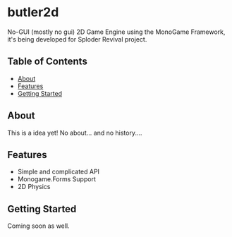 # butler2d
No-GUI (mostly no gui) 2D Game Engine using the MonoGame Framework, it's  being developed for Sploder Revival project. 
## Table of Contents
* [About](#about)
* [Features](#features)
* [Getting Started](#getting-started)

## About
This is a idea yet! No about... and no history....

## Features
- Simple and complicated API
- Monogame.Forms Support
- 2D Physics 

## Getting Started
Coming soon as well.

